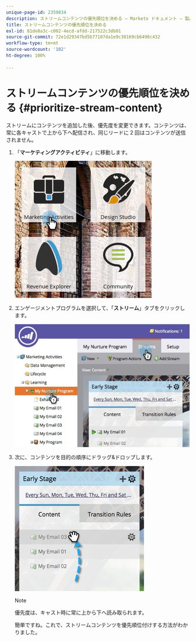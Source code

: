 ```yaml
---
unique-page-id: 2359834
description: ストリームコンテンツの優先順位を決める — Marketo ドキュメント — 製品ドキュメント
title: ストリームコンテンツの優先順位を決める
exl-id: 81de8a3c-c002-4ecd-afdd-217522c3db01
source-git-commit: 72e1d29347bd5b77107da1e9c30169cb6490c432
workflow-type: tm+mt
source-wordcount: '102'
ht-degree: 100%

---
```


# ストリームコンテンツの優先順位を決める {#prioritize-stream-content}

ストリームにコンテンツを追加した後、優先度を変更できます。コンテンツは、常に各キャストで上から下へ配信され、同じリードに 2 回はコンテンツが送信されません。

1. 「**マーケティングアクティビティ**」に移動します。

   ![](assets/ma.png)

1. エンゲージメントプログラムを選択して、「**ストリーム**」タブをクリックします。

   ![](assets/cloneasteam-1.jpg)

1. 次に、コンテンツを目的の順序にドラッグ&amp;ドロップします。

   ![](assets/image2014-9-15-17-3a5-3a45.png)

   >[!NOTE]
   >
   >優先度は、キャスト時に常に上から下へ読み取られます。

   簡単ですね。これで、ストリームコンテンツを優先順位付けする方法がわかりました。
